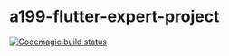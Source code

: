 # a199-flutter-expert-project
[![Codemagic build status](https://api.codemagic.io/apps/62cc230b25a6fc3a03f93e94/62cc230b25a6fc3a03f93e93/status_badge.svg)](https://codemagic.io/apps/62cc230b25a6fc3a03f93e94/62cc230b25a6fc3a03f93e93/latest_build)
